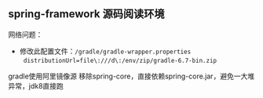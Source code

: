 spring-framework 源码阅读环境
---

网络问题：
- 修改此配置文件：`/gradle/gradle-wrapper.properties`
  </br>
` distributionUrl=file\:///d\:/env/zip/gradle-6.7-bin.zip`


    

gradle使用阿里镜像源
移除spring-core，直接依赖spring-core.jar，避免一大堆异常，jdk8直接跑
